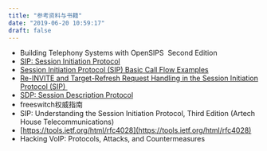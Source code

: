 ```yaml
---
title: "参考资料与书籍"
date: "2019-06-20 10:59:17"
draft: false
---
```

- Building Telephony Systems with OpenSIPS  Second Edition
- [SIP: Session Initiation Protocol](https://tools.ietf.org/html/rfc3261)
- [Session Initiation Protocol (SIP) Basic Call Flow Examples](https://tools.ietf.org/html/rfc3665)
- [Re-INVITE and Target-Refresh Request Handling in the Session Initiation Protocol (SIP) ](https://tools.ietf.org/html/rfc6141)
- [SDP: Session Description Protocol](https://tools.ietf.org/html/rfc4566)
- freeswitch权威指南
- SIP: Understanding the Session Initiation Protocol, Third Edition (Artech House Telecommunications)
- [https://tools.ietf.org/html/rfc4028](https://tools.ietf.org/html/rfc4028)
- Hacking VoIP: Protocols, Attacks, and Countermeasures

